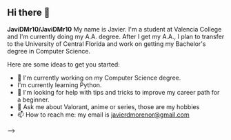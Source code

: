 ## Hi there 👋


**JaviDMr10/JaviDMr10** My name is Javier. I'm a student at Valencia College and I'm currently doing my A.A. degree. 
After I get my A.A., I plan to transfer to the University of Central Florida and work on getting my Bachelor's degree in Computer Science.


Here are some ideas to get you started:

- 🔭 I'm currently working on my Computer Science degree. 
- I'm currently learning Python.
- 🤔 I'm looking for help with tips and tricks to improve my career path for a beginner. 
- 💬 Ask me about Valorant, anime or series, those are my hobbies 
- 📫 How to reach me: my email is javierdmorenor@gmail.com

-->
